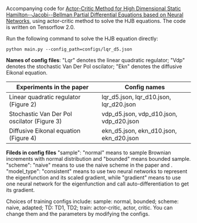 Accompanying code for [Actor-Critic Method for High Dimensional Static Hamilton--Jacobi--Bellman Partial Differential Equations based on Neural Networks](https://arxiv.org/abs/2102.11379), using actor-critic method to solve the HJB equations. The code is written on Tensorflow 2.0.

Run the following command to solve the HJB equation directly:
```
python main.py --config_path=configs/lqr_d5.json
```
**Names of config files**:
"Lqr" denotes the linear quadratic regulator;
"Vdp" denotes the stochastic Van Der Pol oscilator;
"Ekn" denotes the diffusive Eikonal equation.

| Experiments in the paper                                     | Config names                                                 |
|--------------------------------------------------------------|--------------------------------------------------------------|
| Linear quadratic regulator (Figure 2)                        | lqr_d5.json, lqr_d10.json, lqr_d20.json                      |
| Stochastic Van Der Pol oscilator (Figure 3)                  | vdp_d5.json, vdp_d10.json, vdp_d20.json                      |
| Diffusive Eikonal equation (Figure 4)                        | ekn_d5.json, ekn_d10.json, ekn_d20.json                      |

**Fileds in config files**
"sample": "normal" means to sample Brownian increments with normal distribution and "bounded" means bounded sample.
"scheme": "naive" means to use the naive scheme in the paper and .
"model_type": "consistent" means to use two neural networks to represent the eigenfunction and its scaled gradient, while "gradient" means to use one neural network for the eigenfunction and call auto-differentiation to get its gradient.


Choices of training configs include:
sample: normal, bounded;
scheme: naive, adapted;
TD: TD1, TD2;
train: actor-critic, actor, critic.
You can change them and the parameters by modifying the configs.
